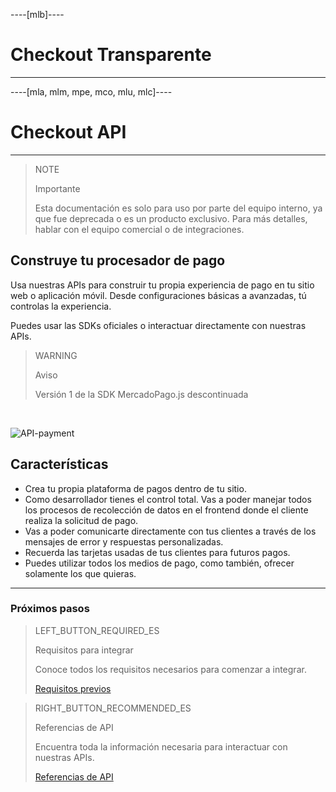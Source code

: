 ----[mlb]----
# Checkout Transparente
------------
----[mla, mlm, mpe, mco, mlu, mlc]----
# Checkout API
------------

> NOTE
>
> Importante
>
> Esta documentación es solo para uso por parte del equipo interno, ya que fue deprecada o es un producto exclusivo. Para más detalles, hablar con el equipo comercial o de integraciones.

## Construye tu procesador de pago

Usa nuestras APIs para construir tu propia experiencia de pago en tu sitio web o aplicación móvil. Desde configuraciones básicas a avanzadas, tú controlas la experiencia.

Puedes usar las SDKs oficiales o interactuar directamente con nuestras APIs.

> WARNING
>
> Aviso
>
> Versión 1 de la SDK MercadoPago.js descontinuada

<br>

![API-payment](/images/api/api-intro-es.jpg)

## Características

* Crea tu propia plataforma de pagos dentro de tu sitio.
* Como desarrollador tienes el control total. Vas a poder manejar todos los procesos de recolección de datos en el frontend donde el cliente realiza la solicitud de pago.
* Vas a poder comunicarte directamente con tus clientes a través de los mensajes de error y respuestas personalizadas.
* Recuerda las tarjetas usadas de tus clientes para futuros pagos.
* Puedes utilizar todos los medios de pago, como también, ofrecer solamente los que quieras.

---
### Próximos pasos

> LEFT_BUTTON_REQUIRED_ES
>
> Requisitos para integrar
>
> Conoce todos los requisitos necesarios para comenzar a integrar.
>
> [Requisitos previos](https://www.mercadopago[FAKER][URL][DOMAIN]/developers/es/guides/online-payments/checkout-api/v1/previous-requirements)

> RIGHT_BUTTON_RECOMMENDED_ES
>
> Referencias de API
>
> Encuentra toda la información necesaria para interactuar con nuestras APIs.
>
> [Referencias de API](https://www.mercadopago[FAKER][URL][DOMAIN]/developers/es/reference)
